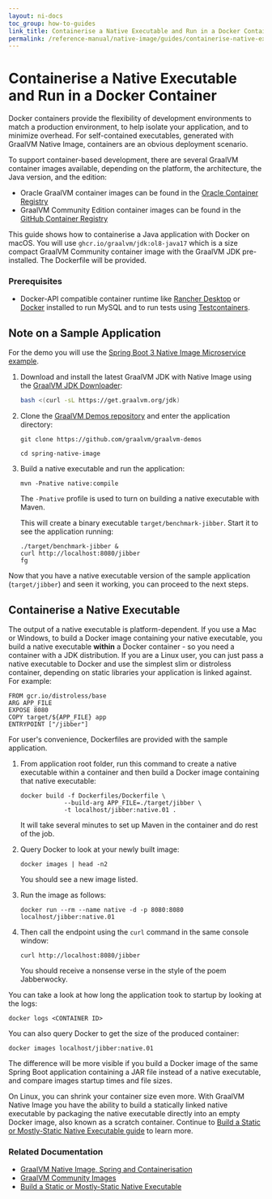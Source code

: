 ```yaml
---
layout: ni-docs
toc_group: how-to-guides
link_title: Containerise a Native Executable and Run in a Docker Container
permalink: /reference-manual/native-image/guides/containerise-native-executable-and-run-in-docker-container/
---
```


# Containerise a Native Executable and Run in a Docker Container

Docker containers provide the flexibility of development environments to match a production environment, to help isolate your application, and to minimize overhead. For self-contained executables, generated with GraalVM Native Image, containers are an obvious deployment scenario.

To support container-based development, there are several GraalVM container images available, depending on the platform, the architecture, the Java version, and the edition:

- Oracle GraalVM container images can be found in the [Oracle Container Registry](https://container-registry.oracle.com/ords/f?p=113:10::::::)
- GraalVM Community Edition container images can be found in the [GitHub Container Registry](https://github.com/orgs/graalvm/packages)

This guide shows how to containerise a Java application with Docker on macOS. 
You will use `ghcr.io/graalvm/jdk:ol8-java17` which is a size compact GraalVM Community container image with the GraalVM JDK pre-installed. 
The Dockerfile will be provided.

### Prerequisites

-  Docker-API compatible container runtime like [Rancher Desktop](https://docs.rancherdesktop.io/getting-started/installation/) or [Docker](https://www.docker.io/gettingstarted/) installed to run MySQL and to run tests using [Testcontainers](https://www.testcontainers.org). 

## Note on a Sample Application

For the demo you will use the [Spring Boot 3 Native Image Microservice example](https://github.com/graalvm/graalvm-demos/blob/master/spring-native-image/README.md). 

1. Download and install the latest GraalVM JDK with Native Image using the [GraalVM JDK Downloader](https://github.com/graalvm/graalvm-jdk-downloader):
    ```bash
    bash <(curl -sL https://get.graalvm.org/jdk)
    ``` 

2. Clone the [GraalVM Demos repository](https://github.com/graalvm/graalvm-demos) and enter the application directory:

    ```shell
    git clone https://github.com/graalvm/graalvm-demos
    ```
    ```shell
    cd spring-native-image
    ```

3. Build a native executable and run the application:

    ```shell
    mvn -Pnative native:compile
    ```
    The `-Pnative` profile is used to turn on building a native executable with Maven.
    
    This will create a binary executable `target/benchmark-jibber`. Start it to see the application running:

    ```shell
    ./target/benchmark-jibber &
    curl http://localhost:8080/jibber
    fg
    ```

Now that you have a native executable version of the sample application (`target/jibber`) and seen it working, you can proceed to the next steps.

## Containerise a Native Executable

The output of a native executable is platform-dependent.
If you use a Mac or Windows, to build a Docker image containing your native executable, you build a native executable **within** a Docker container - so you need a container with a JDK distribution.
If you are a Linux user, you can just pass a native executable to Docker and use the simplest slim or distroless container, depending on static libraries your application is linked against. 
For example:

```
FROM gcr.io/distroless/base
ARG APP_FILE
EXPOSE 8080
COPY target/${APP_FILE} app 
ENTRYPOINT ["/jibber"]
```

For user's convenience, Dockerfiles are provided with the sample application. 

1. From application root folder, run this command to create a native executable within a container and then build a Docker image containing that native executable:
    ```shell
    docker build -f Dockerfiles/Dockerfile \
                --build-arg APP_FILE=./target/jibber \
                -t localhost/jibber:native.01 .
    ```
    It will take several minutes to set up Maven in the container and do rest of the job.

2. Query Docker to look at your newly built image:
    ```shell
    docker images | head -n2
    ```
    You should see a new image listed.

3. Run the image as follows:
    ```shell
    docker run --rm --name native -d -p 8080:8080 localhost/jibber:native.01 
    ```
    
4. Then call the endpoint using the `curl` command in the same console window:
    ```shell
    curl http://localhost:8080/jibber
    ```
    You should receive a nonsense verse in the style of the poem Jabberwocky. 
    
    
You can take a look at how long the application took to startup by looking at the logs:

```shell
docker logs <CONTAINER ID>
```
You can also query Docker to get the size of the produced container:
```
docker images localhost/jibber:native.01
```
The difference will be more visible if you build a Docker image of the same Spring Boot application containing a JAR file instead of a native executable, and compare images startup times and file sizes. 
    
On Linux, you can shrink your container size even more.
With GraalVM Native Image you have the ability to build a statically linked native executable by packaging the native executable directly into an empty Docker image, also known as a scratch container. Continue to [Build a Static or Mostly-Static Native Executable guide](build-static-and-mostly-static-executable.md) to learn more.

### Related Documentation

* [GraalVM Native Image, Spring and Containerisation](https://luna.oracle.com/lab/fdfd090d-e52c-4481-a8de-dccecdca7d68)
* [GraalVM Community Images](../../../getting-started/graalvm-community/container-images/graalvm-ce-container-images.md)
* [Build a Static or Mostly-Static Native Executable](build-static-and-mostly-static-executable.md)